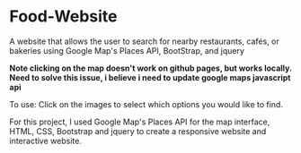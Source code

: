 # Food-Website
A website that allows the user to search for nearby restaurants, cafés, or bakeries using Google Map's Places API, BootStrap, and jquery

**Note clicking on the map doesn't work on github pages, but works locally. Need to solve this issue, i believe i need to update google maps javascript api**

To use: Click on the images to select which options you would like to find.

For this project, I used Google Map's Places API for the map interface, HTML, CSS, Bootstrap and jquery to create a responsive website and interactive website.
